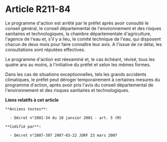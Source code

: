 # Article R211-84

Le programme d'action est arrêté par le préfet après avoir consulté le conseil général, le conseil départemental de
l'environnement et des risques sanitaires et technologiques, la chambre départementale d'agriculture, l'agence de l'eau et,
s'il y a lieu, le comité technique de l'eau, qui disposent chacun de deux mois pour faire connaître leur avis. A l'issue de
ce délai, les consultations sont réputées effectives.

Le programme d'action est réexaminé et, le cas échéant, révisé, tous les quatre ans au moins, à l'initiative du préfet et
selon les mêmes formes.

Dans les cas de situations exceptionnelles, tels les grands accidents climatiques, le préfet peut déroger temporairement à
certaines mesures du programme d'action, après avoir pris l'avis du conseil départemental de l'environnement et des risques
sanitaires et technologiques.

**Liens relatifs à cet article**

	**Anciens textes**:

	  - Décret n°2001-34 du 10 janvier 2001 - art. 5 (M)

	**Codifié par**:

	  - Décret n°2007-397 2007-03-22 JORF 23 mars 2007
